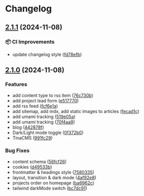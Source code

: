 # Changelog

## [2.1.1](https://github.com/macojaune/marvinldotcom2024/compare/marvinldotcom-v2.1.0...marvinldotcom-v2.1.1) (2024-11-08)


### 📦 CI Improvements

* update changelog style ([fd78efb](https://github.com/macojaune/marvinldotcom2024/commit/fd78efba48fd1a899115aa62d2e622696d2d6127))

## [2.1.0](https://github.com/macojaune/marvinldotcom2024/compare/marvinldotcom-v2.0.0...marvinldotcom-v2.1.0) (2024-11-08)


### Features

* add content type to rss item ([76c730b](https://github.com/macojaune/marvinldotcom2024/commit/76c730be3acd5d8929005e031dae76b78302dfef))
* add project lead form ([e517770](https://github.com/macojaune/marvinldotcom2024/commit/e517770c0f29bbf8902d5d5d33c76d7b33449eee))
* add rss feed ([fcf6e1a](https://github.com/macojaune/marvinldotcom2024/commit/fcf6e1a2091b70d38f3de1b7cf604818839c7606))
* add sitemap, add mdx, add static images to articles ([fecad1c](https://github.com/macojaune/marvinldotcom2024/commit/fecad1c51d0d171f8d7d8f05b4d9730172d8608c))
* add umami tracking ([519e05a](https://github.com/macojaune/marvinldotcom2024/commit/519e05a57a7bb99c310f395d200dc7b2a18849c0))
* add umami tracking ([70f4aa9](https://github.com/macojaune/marvinldotcom2024/commit/70f4aa9dcfe98b381d44b0be842bdeba2d69143c))
* blog ([442878f](https://github.com/macojaune/marvinldotcom2024/commit/442878f5147438e3dba038761a12289b4d344e3b))
* Dark/Light mode toggle ([0f372b0](https://github.com/macojaune/marvinldotcom2024/commit/0f372b0c69865ec27cd6131fcf53b9f8a1eca43c))
* TinaCMS ([991fc29](https://github.com/macojaune/marvinldotcom2024/commit/991fc29bd2e30cae007132d1477e8fa4db0ff0a5))


### Bug Fixes

* content schema ([56fcf26](https://github.com/macojaune/marvinldotcom2024/commit/56fcf2625e0d83342d4a32ce0b2832d7d993310f))
* cookies ([d49533b](https://github.com/macojaune/marvinldotcom2024/commit/d49533bd5a86fce934e4f7d7937aca55fac8b02d))
* frontmatter & headings style ([7580335](https://github.com/macojaune/marvinldotcom2024/commit/7580335fe2f7158d95b4b6467939e0e2d6dda298))
* layout, transition & dark mode ([4af92e8](https://github.com/macojaune/marvinldotcom2024/commit/4af92e8d324c497c6a8543346fb258e36f1942aa))
* projects order on homepage ([ba6962c](https://github.com/macojaune/marvinldotcom2024/commit/ba6962cdf970409e3b7d46f1b9a05466308e169a))
* tailwind darkMode switch ([bc7dc91](https://github.com/macojaune/marvinldotcom2024/commit/bc7dc9191353d201a1496f53b1e7c65c7ca3df13))
